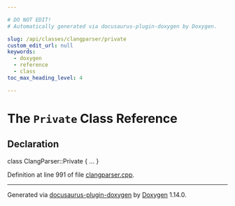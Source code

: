 ```yaml
---

# DO NOT EDIT!
# Automatically generated via docusaurus-plugin-doxygen by Doxygen.

slug: /api/classes/clangparser/private
custom_edit_url: null
keywords:
  - doxygen
  - reference
  - class
toc_max_heading_level: 4

---
```


<div class="doxyPage">

# The `Private` Class Reference



## Declaration

<div class="doxyDeclaration">
class ClangParser::Private { ... }
</div>


<p>Definition at line 991 of file <a href="/web-doxygen/docs/api/files/src/clangparser-cpp">clangparser.cpp</a>.</p>

<hr/>

<p class="doxyGeneratedBy">Generated via <a href="https://github.com/xpack/docusaurus-plugin-doxygen">docusaurus-plugin-doxygen</a> by <a href="https://www.doxygen.nl">Doxygen</a> 1.14.0.</p>

</div>
